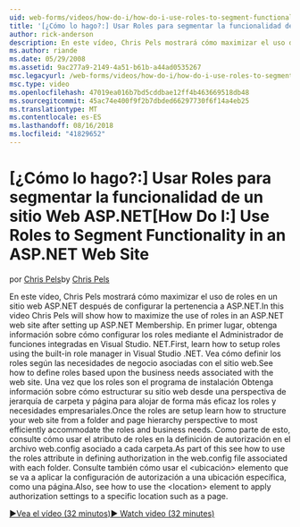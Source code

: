 ```yaml
---
uid: web-forms/videos/how-do-i/how-do-i-use-roles-to-segment-functionality-in-an-aspnet-web-site
title: '[¿Cómo lo hago?:] Usar Roles para segmentar la funcionalidad de un sitio Web ASP.NET | Microsoft Docs'
author: rick-anderson
description: En este vídeo, Chris Pels mostrará cómo maximizar el uso de roles en un sitio web ASP.NET después de configurar la pertenencia a ASP.NET. En primer lugar, obtenga información sobre cómo configurar rol...
ms.author: riande
ms.date: 05/29/2008
ms.assetid: 9ac277a9-2149-4a51-b61b-a44ad0535267
msc.legacyurl: /web-forms/videos/how-do-i/how-do-i-use-roles-to-segment-functionality-in-an-aspnet-web-site
msc.type: video
ms.openlocfilehash: 47019ea016b7bd5cddbae12ff4b463669518db48
ms.sourcegitcommit: 45ac74e400f9f2b7dbded66297730f6f14a4eb25
ms.translationtype: MT
ms.contentlocale: es-ES
ms.lasthandoff: 08/16/2018
ms.locfileid: "41829652"
---
```

<a name="how-do-i-use-roles-to-segment-functionality-in-an-aspnet-web-site"></a><span data-ttu-id="32ed9-104">[¿Cómo lo hago?:] Usar Roles para segmentar la funcionalidad de un sitio Web ASP.NET</span><span class="sxs-lookup"><span data-stu-id="32ed9-104">[How Do I:] Use Roles to Segment Functionality in an ASP.NET Web Site</span></span>
====================
<span data-ttu-id="32ed9-105">por [Chris Pels](https://twitter.com/chrispels)</span><span class="sxs-lookup"><span data-stu-id="32ed9-105">by [Chris Pels](https://twitter.com/chrispels)</span></span>

<span data-ttu-id="32ed9-106">En este vídeo, Chris Pels mostrará cómo maximizar el uso de roles en un sitio web ASP.NET después de configurar la pertenencia a ASP.NET.</span><span class="sxs-lookup"><span data-stu-id="32ed9-106">In this video Chris Pels will show how to maximize the use of roles in an ASP.NET web site after setting up ASP.NET Membership.</span></span> <span data-ttu-id="32ed9-107">En primer lugar, obtenga información sobre cómo configurar los roles mediante el Administrador de funciones integradas en Visual Studio. NET.</span><span class="sxs-lookup"><span data-stu-id="32ed9-107">First, learn how to setup roles using the built-in role manager in Visual Studio .NET.</span></span> <span data-ttu-id="32ed9-108">Vea cómo definir los roles según las necesidades de negocio asociadas con el sitio web.</span><span class="sxs-lookup"><span data-stu-id="32ed9-108">See how to define roles based upon the business needs associated with the web site.</span></span> <span data-ttu-id="32ed9-109">Una vez que los roles son el programa de instalación Obtenga información sobre cómo estructurar su sitio web desde una perspectiva de jerarquía de carpeta y página para alojar de forma más eficaz los roles y necesidades empresariales.</span><span class="sxs-lookup"><span data-stu-id="32ed9-109">Once the roles are setup learn how to structure your web site from a folder and page hierarchy perspective to most efficiently accommodate the roles and business needs.</span></span> <span data-ttu-id="32ed9-110">Como parte de esto, consulte cómo usar el atributo de roles en la definición de autorización en el archivo web.config asociado a cada carpeta.</span><span class="sxs-lookup"><span data-stu-id="32ed9-110">As part of this see how to use the roles attribute in defining authorization in the web.config file associated with each folder.</span></span> <span data-ttu-id="32ed9-111">Consulte también cómo usar el &lt;ubicación&gt; elemento que se va a aplicar la configuración de autorización a una ubicación específica, como una página.</span><span class="sxs-lookup"><span data-stu-id="32ed9-111">Also, see how to use the &lt;location&gt; element to apply authorization settings to a specific location such as a page.</span></span>

[<span data-ttu-id="32ed9-112">&#9654;Vea el vídeo (32 minutos)</span><span class="sxs-lookup"><span data-stu-id="32ed9-112">&#9654; Watch video (32 minutes)</span></span>](https://channel9.msdn.com/Blogs/ASP-NET-Site-Videos/how-do-i-use-roles-to-segment-functionality-in-an-aspnet-web-site)
